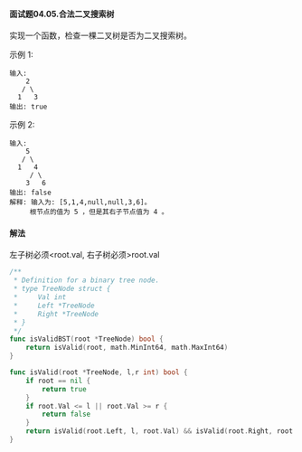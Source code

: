 #### 面试题04.05.合法二叉搜索树

实现一个函数，检查一棵二叉树是否为二叉搜索树。

示例 1:
``` 
输入:
    2
   / \
  1   3
输出: true
```
示例 2:
``` 
输入:
    5
   / \
  1   4
     / \
    3   6
输出: false
解释: 输入为: [5,1,4,null,null,3,6]。
     根节点的值为 5 ，但是其右子节点值为 4 。
```
#### 解法
左子树必须<root.val, 右子树必须>root.val
```go
/**
 * Definition for a binary tree node.
 * type TreeNode struct {
 *     Val int
 *     Left *TreeNode
 *     Right *TreeNode
 * }
 */
func isValidBST(root *TreeNode) bool {
    return isValid(root, math.MinInt64, math.MaxInt64)
}

func isValid(root *TreeNode, l,r int) bool {
    if root == nil {
        return true
    }
    if root.Val <= l || root.Val >= r {
        return false
    }
    return isValid(root.Left, l, root.Val) && isValid(root.Right, root.Val, r)
}
```
